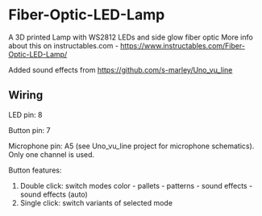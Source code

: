 # Fiber-Optic-LED-Lamp

A 3D printed Lamp with WS2812 LEDs and side glow fiber optic
More info about this on instructables.com - https://www.instructables.com/Fiber-Optic-LED-Lamp/

Added sound effects from https://github.com/s-marley/Uno_vu_line

## Wiring

LED pin: 8

Button pin: 7

Microphone pin: A5 (see Uno_vu_line project for microphone schematics). Only one channel is used.

Button features:

1. Double click: switch modes color - pallets - patterns - sound effects - sound effects (auto)
2. Single click: switch variants of selected mode

